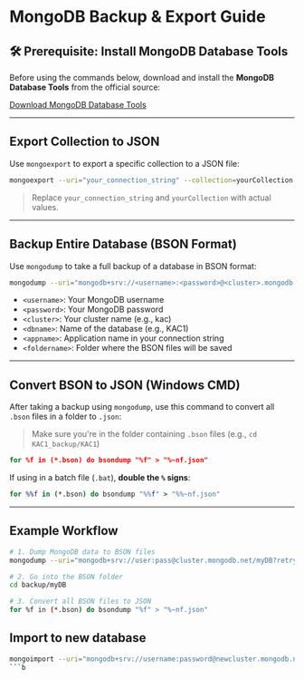 #  MongoDB Backup & Export Guide

## 🛠 Prerequisite: Install MongoDB Database Tools

Before using the commands below, download and install the **MongoDB Database Tools** from the official source:

 [Download MongoDB Database Tools](https://www.mongodb.com/try/download/database-tools)

---

##  Export Collection to JSON

Use `mongoexport` to export a specific collection to a JSON file:

```bash
mongoexport --uri="your_connection_string" --collection=yourCollection --out=data.json
```

>  Replace `your_connection_string` and `yourCollection` with actual values.

---

##  Backup Entire Database (BSON Format)

Use `mongodump` to take a full backup of a database in BSON format:

```bash
mongodump --uri="mongodb+srv://<username>:<password>@<cluster>.mongodb.net/<dbname>?retryWrites=true&w=majority&appName=<appname>" --out=<foldername>
```

- `<username>`: Your MongoDB username  
- `<password>`: Your MongoDB password  
- `<cluster>`: Your cluster name (e.g., kac)  
- `<dbname>`: Name of the database (e.g., KAC1)  
- `<appname>`: Application name in your connection string  
- `<foldername>`: Folder where the BSON files will be saved  

---

##  Convert BSON to JSON (Windows CMD)

After taking a backup using `mongodump`, use this command to convert all `.bson` files in a folder to `.json`:

> Make sure you're in the folder containing `.bson` files (e.g., `cd KAC1_backup/KAC1`)

```cmd
for %f in (*.bson) do bsondump "%f" > "%~nf.json"
```

If using in a batch file (`.bat`), **double the `%` signs**:

```bat
for %%f in (*.bson) do bsondump "%%f" > "%%~nf.json"
```

---

##  Example Workflow

```bash
# 1. Dump MongoDB data to BSON files
mongodump --uri="mongodb+srv://user:pass@cluster.mongodb.net/myDB?retryWrites=true&w=majority&appName=App" --out=backup

# 2. Go into the BSON folder
cd backup/myDB

# 3. Convert all BSON files to JSON
for %f in (*.bson) do bsondump "%f" > "%~nf.json"
```

## Import to new database

```bash
mongoimport --uri="mongodb+srv://username:password@newcluster.mongodb.net/yourDB" --collection=yourCollection --file=yourCollection.json
```b
